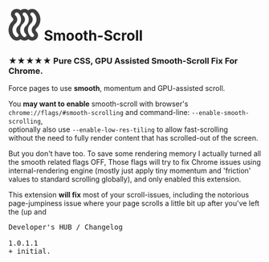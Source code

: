 <h1><img src="resources/icon.png" height="64" width="64"/> Smooth-Scroll</h1>

<h3>★★★★★ Pure CSS, GPU Assisted Smooth-Scroll Fix For Chrome.</h3>

Force pages to use <strong>smooth</strong>, momentum and GPU-assisted scroll. <br/>

You <strong>may want to enable</strong> smooth-scroll with browser's <code>chrome://flags/#smooth-scrolling</code> and command-line: <code>--enable-smooth-scrolling</code>, <br/>
optionally also use <code>--enable-low-res-tiling</code> to allow fast-scrolling <br/>
without the need to fully render content that has scrolled-out of the screen.<br/>

But you don't have too. To save some rendering memory I actually turned all the smooth related flags OFF, 
Those flags will try to fix Chrome issues using internal-rendering engine (mostly just apply tiny momentum and 'friction' values to standard scrolling globally), 
and only enabled this extension.

This extension <strong>will fix</strong> most of your scroll-issues, including the notorious page-jumpiness issue where your page scrolls a little bit up after you've left the  (up and 


<pre>
Developer's HUB / Changelog

1.0.1.1
+ initial.
</pre>
